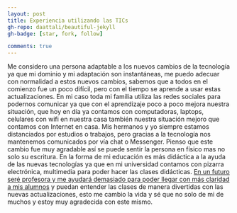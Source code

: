 ```yaml
---
layout: post
title: Experiencia utilizando las TICs
gh-repo: daattali/beautiful-jekyll
gh-badge: [star, fork, follow]

comments: true
---
```


Me considero una persona adaptable a los nuevos cambios de la tecnología ya que mi dominio y mi adaptación son instantáneas, me puedo adecuar con normalidad a estos nuevos cambios, sabemos que a todos en el comienzo fue un poco difícil, pero con el tiempo se aprende a usar estas actualizaciones.
En mi caso toda mi familia utiliza las redes sociales para podernos comunicar ya que con el aprendizaje poco a poco mejora nuestra situación, que hoy en día ya contamos con computadoras, laptops, celulares con wifi en nuestra casa también nuestra situación mejoro que contamos con Internet en casa.
Mis hermanos y yo siempre estamos distanciados por estudios o trabajos, pero gracias a la tecnología nos mantenemos comunicados por vía chat o Messenger. Pienso que este cambio fue muy agradable así se puede sentir la persona en físico mas no solo su escritura. En la forma de mi educación es más didáctica a la ayuda de las nuevas tecnologías ya que en mi universidad contamos con pizarra electrónica, multimedia para poder hacer las clases didácticas.
[En un futuro seré profesora y me ayudará demasiado para poder llegar con más claridad a mis alumnos](https://www.youtube.com/watch?v=cLRLkhRVMXY&t=22s) y puedan entender las clases de manera divertidas con las nuevas actualizaciones, esto me cambio la vida y sé que no solo de mi de muchos y estoy muy agradecida con este mismo.
